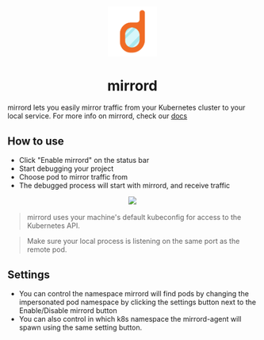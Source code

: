 <p align="center">
  <img src="images/icon.png" width="20%">
</p>
<h1 align="center">mirrord</h1>

mirrord lets you easily mirror traffic from your Kubernetes cluster to your local service. For more info on mirrord, check our [docs](https://mirrord.dev)

## How to use

* Click "Enable mirrord" on the status bar
* Start debugging your project
* Choose pod to mirror traffic from
* The debugged process will start with mirrord, and receive traffic 

<p align="center">
  <img src="https://i.imgur.com/FFiir2G.gif" width="60%">
</p>

> mirrord uses your machine's default kubeconfig for access to the Kubernetes API.

> Make sure your local process is listening on the same port as the remote pod.
## Settings

- You can control the namespace mirrord will find pods by changing the impersonated pod namespace by clicking the settings button next to the Enable/Disable mirrord button
- You can also control in which k8s namespace the mirrord-agent will spawn using the same setting button.

